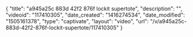 {
    "title": "a945a25c 883d 42f2 876f lockit supertote",
    "description": "",
    "videoid": "117410305",
    "date_created": "1416274534",
    "date_modified": "1505161378",
    "type": "captivate",
    "layout": "video",
    "url": "\/v\/a945a25c-883d-42f2-876f-lockit-supertote\/117410305"
}